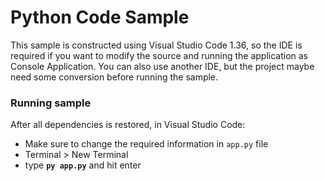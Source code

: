# Python Code Sample

This sample is constructed using Visual Studio Code 1.36, so the IDE is required if you want to modify the source and running the application as Console Application. You can also use another IDE, but the project maybe need some conversion before running the sample.

### Running sample

After all dependencies is restored, in Visual Studio Code:
- Make sure to change the required information in <code>app.py</code> file
- Terminal > New Terminal
- type <b><code>py app.py</code></b> and hit enter

